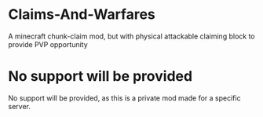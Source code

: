 # Claims-And-Warfares
A minecraft chunk-claim mod, but with physical attackable claiming block to provide PVP opportunity

# No support will be provided
No support will be provided, as this is a private mod made for a specific server.
